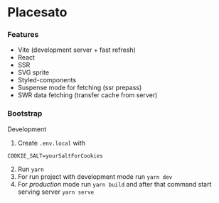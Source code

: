 # Placesato

### Features

- Vite (development server + fast refresh)
- React
- SSR
- SVG sprite
- Styled-components
- Suspense mode for fetching (ssr prepass)
- SWR data fetching (transfer cache from server)

### Bootstrap
Development

1. Create `.env.local` with 
```
COOKIE_SALT=yourSaltForCookies
```
2. Run `yarn`
3. For run project with development mode run `yarn dev`
4. For *production* mode run `yarn build` and after that command start serving server `yarn serve`
